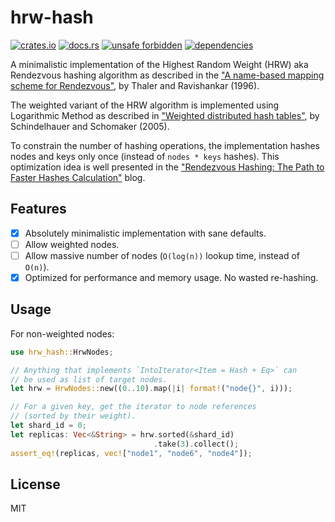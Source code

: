 # hrw-hash

[![crates.io](https://img.shields.io/crates/d/hrw-hash.svg)](https://crates.io/crates/hrw-hash)
[![docs.rs](https://docs.rs/hrw-hash/badge.svg)](https://docs.rs/hrw-hash)
[![unsafe forbidden](https://img.shields.io/badge/unsafe-forbidden-success.svg)](https://github.com/rust-secure-code/safety-dance/)
[![dependencies](https://deps.rs/repo/github/farazdagi/hrw-hash/status.svg)](https://deps.rs/repo/github/farazdagi/mpchash)

A minimalistic implementation of the Highest Random Weight (HRW) aka Rendezvous hashing algorithm as
described in the
["A name-based mapping scheme for Rendezvous"](https://www.eecs.umich.edu/techreports/cse/96/CSE-TR-316-96.pdf),
by Thaler and Ravishankar (1996).

The weighted variant of the HRW algorithm is implemented using Logarithmic Method as described in
["Weighted distributed hash tables"](https://dl.acm.org/doi/10.1145/1073970.1074008), by
Schindelhauer and Schomaker (2005).

To constrain the number of hashing operations, the implementation hashes nodes and keys only once
(instead of `nodes * keys` hashes). This optimization idea is well presented in the
["Rendezvous Hashing: The Path to Faster Hashes Calculation"](https://www.npiontko.pro/2024/12/23/computation-efficient-rendezvous-hashing)
blog.

## Features

- [x] Absolutely minimalistic implementation with sane defaults.
- [ ] Allow weighted nodes.
- [ ] Allow massive number of nodes (`O(log(n))` lookup time, instead of `O(n)`).
- [x] Optimized for performance and memory usage. No wasted re-hashing.

## Usage

For non-weighted nodes:

``` rust
use hrw_hash::HrwNodes;

// Anything that implements `IntoIterator<Item = Hash + Eq>` can
// be used as list of target nodes.
let hrw = HrwNodes::new((0..10).map(|i| format!("node{}", i)));

// For a given key, get the iterator to node references
// (sorted by their weight).
let shard_id = 0;
let replicas: Vec<&String> = hrw.sorted(&shard_id)
                                .take(3).collect();
assert_eq!(replicas, vec!["node1", "node6", "node4"]);
```

## License

MIT
